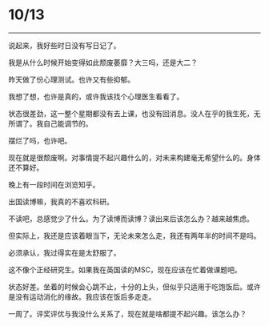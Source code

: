 # 10/13

---

说起来，我好些时日没有写日记了。

我是从什么时候开始变得如此颓废萎靡？大三吗，还是大二？

昨天做了份心理测试。也许又有些抑郁。

我想了想，也许是真的，或许我该找个心理医生看看了。

状态很差劲，这一整个星期都没有去上课，也没有回消息。没人在乎的我生死，无所谓了。我自己能调节的。

摆烂了吗，也许吧。

现在就是很颓废啊。对事情提不起兴趣什么的，对未来构建毫无希望什么的。身体还不算好。

晚上有一段时间在浏览知乎。

出国读博嘛，我真的不喜欢科研。

不读吧，总感觉少了什么。为了读博而读博？读出来后该怎么办？越来越焦虑。

但实际上，我还是应该着眼当下，无论未来怎么走，我还有两年半的时间不是吗。

必须承认，我过得实在是太舒服了。

这不像个正经研究生。如果我在英国读的MSC，现在应该在忙着做课题吧。

状态好差。坐着的时候会心跳不止，十分的上头，但似乎只适用于吃饱饭后。或许是没有运动消化的缘故。我应该在饭后多走走。

一周了。评奖评优与我没什么关系了，现在就是啥都提不起兴趣。该怎么办？